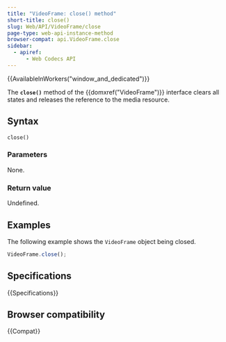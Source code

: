 ```yaml
---
title: "VideoFrame: close() method"
short-title: close()
slug: Web/API/VideoFrame/close
page-type: web-api-instance-method
browser-compat: api.VideoFrame.close
sidebar:
  - apiref:
      - Web Codecs API
---
```


{{AvailableInWorkers("window_and_dedicated")}}

The **`close()`** method of the {{domxref("VideoFrame")}} interface clears all states and releases the reference to the media resource.

## Syntax

```js-nolint
close()
```

### Parameters

None.

### Return value

Undefined.

## Examples

The following example shows the `VideoFrame` object being closed.

```js
VideoFrame.close();
```

## Specifications

{{Specifications}}

## Browser compatibility

{{Compat}}
